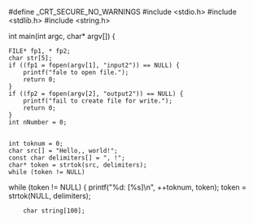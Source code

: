 #define _CRT_SECURE_NO_WARNINGS
#include <stdio.h>
#include <stdlib.h>
#include <string.h>


int main(int argc, char* argv[]) {

	FILE* fp1, * fp2;
	char str[5];   
	if ((fp1 = fopen(argv[1], "input2")) == NULL) { 
		printf("fale to open file.");
		return 0;
	}
	if ((fp2 = fopen(argv[2], "output2")) == NULL) { 
		printf("fail to create file for write.");
		return 0;
	}
	int nNumber = 0;


	int toknum = 0;
	char src[] = "Hello,, world!";
	const char delimiters[] = ", !";
	char* token = strtok(src, delimiters);
	while (token != NULL)

while (token != NULL)
	{
		printf("%d: [%s]\n", ++toknum, token);
		token = strtok(NULL, delimiters);

		char string[100];
